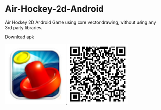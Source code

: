 # Air-Hockey-2d-Android
Air Hockey 2D Android Game using core vector drawing, without using any 3rd party libraries.


Download apk
<div style="display=flex;">
  <a href="https://github.com/chanonly123/Air-Hockey-2d-Android/blob/main/app-debug.apk?raw=true" target="_blank">
    <img style="width:200px;height:200px;" src="https://github.com/chanonly123/chanonly123/blob/main/res/air-hockey.png?raw=true" />
  </a>
  <img style="width:200px;height:200px;" src="https://github.com/chanonly123/chanonly123/blob/main/res/air-hockey-2d-qr.png?raw=true" />
</div>
